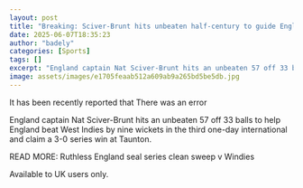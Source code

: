 ```yaml
---
layout: post
title: "Breaking: Sciver-Brunt hits unbeaten half-century to guide England to victory"
date: 2025-06-07T18:35:23
author: "badely"
categories: [Sports]
tags: []
excerpt: "England captain Nat Sciver-Brunt hits an unbeaten 57 off 33 balls to help England beat West Indies by nine wickets in the third one-day international "
image: assets/images/e1705feaab512a609ab9a265bd5be5db.jpg
---
```


It has been recently reported that There was an error

England captain Nat Sciver-Brunt hits an unbeaten 57 off 33 balls to help England beat West Indies by nine wickets in the third one-day international and claim a 3-0 series win at Taunton.

READ MORE: Ruthless England seal series clean sweep v Windies

Available to UK users only.

